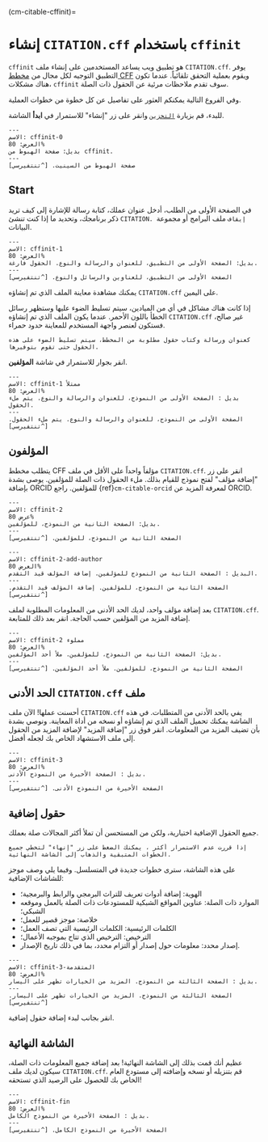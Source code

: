 (cm-citable-cffinit)=
# إنشاء `CITATION.cff` باستخدام `cffinit`

`cffinit` هو تطبيق ويب يساعد المستخدمين على إنشاء ملف `CITATION.cff`. يوفر التطبيق التوجيه لكل مجال من [مخطط CFF](https://github.com/citation-file-format/citation-file-format/blob/main/schema-guide.md) ويقوم بعملية التحقق تلقائياً. عندما تكون هناك مشكلات، `cffinit` سوف تقدم ملاحظات مرئية عن الحقول ذات الصلة.

وفي الفروع التالية يمكنكم العثور على تفاصيل عن كل خطوة من خطوات العملية.

للبدء، قم بزيارة [`التخزين`](https://citation-file-format.github.io/cff-initializer-javascript/) وانقر على زر "إنشاء" للاستمرار في **ابدأ** الشاشة.

```{figure} ../../figures/gifs/cffinit-0.gif
---
الاسم: cffinit-0
العرض: 80%
بديل: صفحة الهبوط من cffinit.
---
صفحة الهبوط من السينيت. [^تنتفيرسي]
```

## Start

في الصفحة الأولى من الطلب، أدخل عنوان عملك، كتابة رسالة للإشارة إلى كيف تريد ذكر برنامجك، وتحديد ما إذا كنت تنشئ `CITATION. إيقاف` ملف البرامج أو مجموعة البيانات.

```{figure} ../../figures/gifs/cffinit-1.gif
---
الاسم: cffinit-1
العرض: 80%
بديل: الصفحة الأولى من التطبيق، للعنوان والرسالة والنوع. الحقول فارغة.
---
الصفحة الأولى من التطبيق، للعناوين والرسائل والنوع. [^تنتفيرسي]
```

يمكنك مشاهدة معاينة الملف الذي تم إنشاؤه `CITATION.cff` على اليمين.

إذا كانت هناك مشاكل في أي من الميادين، سيتم تسليط الضوء عليها وستظهر رسائل الخطأ باللون الأحمر. عندما يكون الملف الذي تم إنشاؤه `CITATION.cff` غير صالح، فستكون لعنصر واجهة المستخدم للمعاينة حدود حمراء.

```{note}
كعنوان ورسالة وكتاب حقول مطلوبة من المخطط، سيتم تسليط الضوء على هذه الحقول حتى تقوم بتوفيرها.
```

انقر بجوار للاستمرار في شاشة **المؤلفين**.

```{figure} ../../figures/gifs/cffinit-1-filled.gif
---
الاسم: cffinit-1 ممتلأ
العرض: 80%
بديل : الصفحة الأولى من النموذج، للعنوان والرسالة والنوع. يتم ملء الحقول.
---
الصفحة الأولى من النموذج، للعنوان والرسالة والنوع. يتم ملء الحقول. [^تنتفيرسي]
```

## المؤلفون

يتطلب مخطط CFF مؤلفاً واحداً على الأقل في ملف `CITATION.cff`. انقر على زر "إضافة مؤلف" لفتح نموذج للقيام بذلك. ملء الحقول ذات الصلة للمؤلفين. يوصى بشدة بإضافة ORCID للمؤلفين. راجع {ref}`cm-citable-orcid` لمعرفة المزيد عن ORCID.

```{figure} ../../figures/gifs/cffinit-2.gif
---
الاسم: cffinit-2
عرض 80%
بديل: الصفحة الثانية من النموذج، للمؤلفين.
---
الصفحة الثانية من النموذج، للمؤلفين. [^تنتفيرسي]
```

```{figure} ../../figures/gifs/cffinit-2-add-author.gif
---
الاسم: cffinit-2-add-author
العرض 80%
البديل : الصفحة الثانية من النموذج للمؤلفين. إضافة المؤلف قيد التقدم.
---
الصفحة الثانية من النموذج، للمؤلفين. إضافة المؤلف قيد التقدم. [^تنتفيرسي]
```

بعد إضافة مؤلف واحد، لديك الحد الأدنى من المعلومات المطلوبة لملف `CITATION.cff`. إضافة المزيد من المؤلفين حسب الحاجة. انقر بعد ذلك للمتابعة.

```{figure} ../../figures/gifs/cffinit-2-filled.gif
---
الاسم: cffinit-2 مملوء
العرض: 80%
بديل: الصفحة الثانية من النموذج، للمؤلفين. ملأ أحد المؤلفين.
---
الصفحة الثانية من النموذج، للمؤلفين. ملأ أحد المؤلفين. [^تنتفيرسي]
```

## الحد الأدنى `CITATION.cff` ملف

أحسنت عملها! الآن ملف `CITATION.cff` يفي بالحد الأدنى من المتطلبات. في هذه الشاشة يمكنك تحميل الملف الذي تم إنشاؤه أو نسخه من أداة المعاينة. ونوصي بشدة بأن تضيف المزيد من المعلومات. انقر فوق زر "إضافة المزيد" لإضافة المزيد من الحقول إلى ملف الاستشهاد الخاص بك لجعله أفضل.

```{figure} ../../figures/gifs/cffinit-3.gif
---
الاسم: cffinit-3
العرض: 80%
بديل : الصفحة الأخيرة من النموذج الأدنى.
---
الصفحة الأخيرة من النموذج الأدنى. [^تنتفيرسي]
```

## حقول إضافية

جميع الحقول الإضافية اختيارية، ولكن من المستحسن أن تملأ أكثر المجالات صلة بعملك.

```{note}
إذا قررت عدم الاستمرار أكثر ، يمكنك الضغط على زر "إنهاء" لتخطي جميع الخطوات المتبقية والذهاب إلى الشاشة النهائية.
```

على هذه الشاشة، سترى خطوات جديدة في المتسلسل. وفيما يلي وصف موجز للشاشات الإضافية:
- الهوية: إضافة أدوات تعريف للتراث البرمجي والرابط والبرمجية؛
- الموارد ذات الصلة: عناوين المواقع الشبكية للمستودعات ذات الصلة بالعمل وموقعه الشبكي؛
- خلاصة: موجز قصير للعمل؛
- الكلمات الرئيسية: الكلمات الرئيسية التي تصف العمل؛
- الترخيص: الترخيص الذي تتاح بموجبه الأعمال؛
- إصدار محدد: معلومات حول إصدار أو التزام محدد، بما في ذلك تاريخ الإصدار.

```{figure} ../../figures/gifs/cffinit-3-advanced.gif
---
الاسم: cffinit-3-المتقدمة
العرض: 80%
بديل : الصفحة الثالثة من النموذج. المزيد من الخيارات تظهر على اليسار.
---
الصفحة الثالثة من النموذج. المزيد من الخيارات تظهر على اليسار. [^تنتفيرسي]
```

انقر بجانب لبدء إضافة حقول إضافية.

## الشاشة النهائية

عظيم أنك قمت بذلك إلى الشاشة النهائية! بعد إضافة جميع المعلومات ذات الصلة، سيكون لديك ملف `CITATION.cff`. قم بتنزيله أو نسخه وإضافته إلى مستودع العام الخاص بك للحصول على الرصيد الذي تستحقه!

```{figure} ../../figures/gifs/cffinit-final.gif
---
الاسم: cffinit-fin
العرض: 80%
بديل : الصفحة الأخيرة من النموذج الكامل.
---
الصفحة الأخيرة من النموذج الكامل. [^تنتفيرسي]
```
